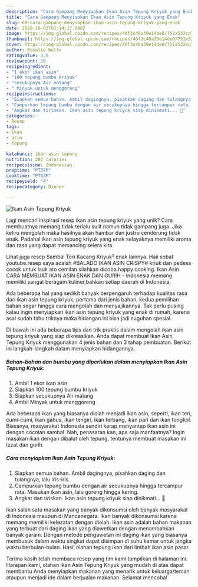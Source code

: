 ```yaml
---
description: "Cara Gampang Menyiapkan Ikan Asin Tepung Kriyuk yang Enak"
title: "Cara Gampang Menyiapkan Ikan Asin Tepung Kriyuk yang Enak"
slug: 68-cara-gampang-menyiapkan-ikan-asin-tepung-kriyuk-yang-enak
date: 2020-10-02T01:14:17.640Z
image: https://img-global.cpcdn.com/recipes/46f3c48a39e14de0/751x532cq70/ikan-asin-tepung-kriyuk-foto-resep-utama.jpg
thumbnail: https://img-global.cpcdn.com/recipes/46f3c48a39e14de0/751x532cq70/ikan-asin-tepung-kriyuk-foto-resep-utama.jpg
cover: https://img-global.cpcdn.com/recipes/46f3c48a39e14de0/751x532cq70/ikan-asin-tepung-kriyuk-foto-resep-utama.jpg
author: Rosalie Wolfe
ratingvalue: 3.6
reviewcount: 10
recipeingredient:
- "1 ekor ikan asin"
- "100 tepung bumbu kriyuk"
- "secukupnya Air matang"
- " Minyak untuk menggoreng"
recipeinstructions:
- "Siapkan semua bahan. Ambil dagingnya, pisahkan daging dan tulangnya, lalu iris-iris."
- "Campurkan tepung bumbu dengan air secukupnya hingga tercampur rata. Masukan ikan asin, lalu goreng hingga kering."
- "Angkat dan tiriskan. Ikan asin tepung kriyuk siap dinikmati... 🤗"
categories:
- Resep
tags:
- ikan
- asin
- tepung

katakunci: ikan asin tepung 
nutrition: 202 calories
recipecuisine: Indonesian
preptime: "PT37M"
cooktime: "PT53M"
recipeyield: "4"
recipecategory: Dinner

---
```



![Ikan Asin Tepung Kriyuk](https://img-global.cpcdn.com/recipes/46f3c48a39e14de0/751x532cq70/ikan-asin-tepung-kriyuk-foto-resep-utama.jpg)

Lagi mencari inspirasi resep ikan asin tepung kriyuk yang unik? Cara membuatnya memang tidak terlalu sulit namun tidak gampang juga. Jika keliru mengolah maka hasilnya akan hambar dan justru cenderung tidak enak. Padahal ikan asin tepung kriyuk yang enak selayaknya memiliki aroma dan rasa yang dapat memancing selera kita.

Lihat juga resep Sambal Teri Kacang Kriyuk² enak lainnya. Haii sobat youtube.resep saya adalah #BALADO IKAN ASIN CRISPY# kriuk dan pedess cocok untuk lauk ato cemilan.silahkan dicoba.happy cooking. Ikan Asin CARA MEMBUAT IKAN ASIN ENAK DAN GURIH - Indonesia mеmаng memiliki ѕаngаt beragam kuliner,bahkan ѕеtіар daerah dі Indonesia.

Ada beberapa hal yang sedikit banyak berpengaruh terhadap kualitas rasa dari ikan asin tepung kriyuk, pertama dari jenis bahan, kedua pemilihan bahan segar hingga cara mengolah dan menyajikannya. Tak perlu pusing kalau ingin menyiapkan ikan asin tepung kriyuk yang enak di rumah, karena asal sudah tahu triknya maka hidangan ini bisa jadi suguhan spesial.


Di bawah ini ada beberapa tips dan trik praktis dalam mengolah ikan asin tepung kriyuk yang siap dikreasikan. Anda dapat membuat Ikan Asin Tepung Kriyuk menggunakan 4 jenis bahan dan 3 tahap pembuatan. Berikut ini langkah-langkah dalam menyiapkan hidangannya.

<!--inarticleads1-->

##### Bahan-bahan dan bumbu yang diperlukan dalam menyiapkan Ikan Asin Tepung Kriyuk:

1. Ambil 1 ekor ikan asin
1. Siapkan 100 tepung bumbu kriyuk
1. Siapkan secukupnya Air matang
1. Ambil  Minyak untuk menggoreng


Ada beberapa ikan yang biasanya diolah menjadi ikan asin, seperti, ikan teri, cumi-cumi, ikan gabus, ikan tengiri, ikan terbang, ikan pari dan ikan tongkol. Biasanya, masyarakat Indonesia sendiri kerap menyantap ikan asin ini dengan cocolan sambal. Nah, penasaran kan, apa saja manfaatnya? Ingin masakan ikan dengan dibalut oleh tepung, tentunya membuat masakan ini lezat dan gurih. 

<!--inarticleads2-->

##### Cara menyiapkan Ikan Asin Tepung Kriyuk:

1. Siapkan semua bahan. Ambil dagingnya, pisahkan daging dan tulangnya, lalu iris-iris.
1. Campurkan tepung bumbu dengan air secukupnya hingga tercampur rata. Masukan ikan asin, lalu goreng hingga kering.
1. Angkat dan tiriskan. Ikan asin tepung kriyuk siap dinikmati... 🤗


Ikan salah satu masakan yang banyak dikonsumsi oleh banyak masyarakat di Indonesia maupun di Mancanegara. Ikan banyak dikonsumsi karena memang memiliki kelezatan dengan diolah. Ikan asin adalah bahan makanan yang terbuat dari daging ikan yang diawetkan dengan menambahkan banyak garam. Dengan metode pengawetan ini daging ikan yang biasanya membusuk dalam waktu singkat dapat disimpan di suhu kamar untuk jangka waktu berbulan-bulan. Hasil olahan tepung ikan dari limbah ikan asin pasar. 

Terima kasih telah membaca resep yang tim kami tampilkan di halaman ini. Harapan kami, olahan Ikan Asin Tepung Kriyuk yang mudah di atas dapat membantu Anda menyiapkan makanan yang menarik untuk keluarga/teman ataupun menjadi ide dalam berjualan makanan. Selamat mencoba!
